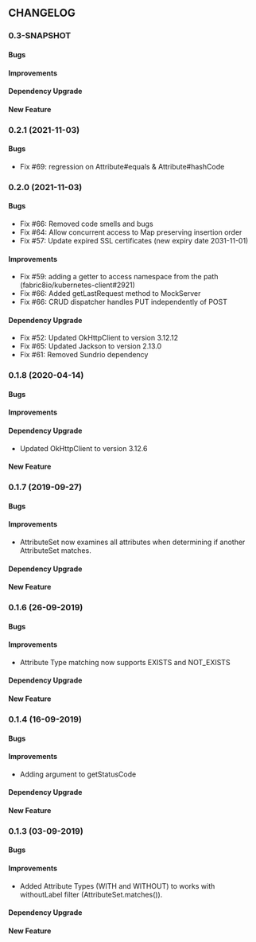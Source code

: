 ## CHANGELOG

### 0.3-SNAPSHOT

#### Bugs
#### Improvements
#### Dependency Upgrade
#### New Feature

### 0.2.1 (2021-11-03)

#### Bugs
* Fix #69: regression on Attribute#equals & Attribute#hashCode

### 0.2.0 (2021-11-03)

#### Bugs
* Fix #66: Removed code smells and bugs
* Fix #64: Allow concurrent access to Map preserving insertion order
* Fix #57: Update expired SSL certificates (new expiry date 2031-11-01)

#### Improvements
* Fix #59: adding a getter to access namespace from the path (fabric8io/kubernetes-client#2921)
* Fix #66: Added getLastRequest method to MockServer
* Fix #66: CRUD dispatcher handles PUT independently of POST

#### Dependency Upgrade
* Fix #52: Updated OkHttpClient to version 3.12.12
* Fix #65: Updated Jackson to version 2.13.0
* Fix #61: Removed Sundrio dependency

### 0.1.8 (2020-04-14)
#### Bugs
#### Improvements
#### Dependency Upgrade
* Updated OkHttpClient to version 3.12.6

#### New Feature

### 0.1.7 (2019-09-27)
#### Bugs

#### Improvements
* AttributeSet now examines all attributes when determining if another AttributeSet matches.
#### Dependency Upgrade

#### New Feature


### 0.1.6 (26-09-2019)
#### Bugs

#### Improvements
* Attribute Type matching now supports EXISTS and NOT_EXISTS

#### Dependency Upgrade

#### New Feature


### 0.1.4 (16-09-2019)
#### Bugs

#### Improvements
* Adding argument to getStatusCode

#### Dependency Upgrade

#### New Feature



### 0.1.3 (03-09-2019)
#### Bugs

#### Improvements
  * Added Attribute Types (WITH and WITHOUT) to works with withoutLabel filter (AttributeSet.matches()).

#### Dependency Upgrade

#### New Feature

